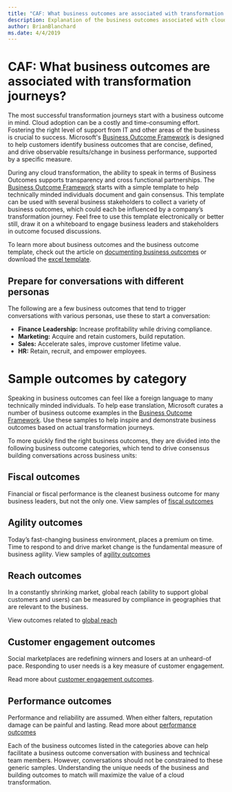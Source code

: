 ```yaml
---
title: "CAF: What business outcomes are associated with transformation journeys?"
description: Explanation of the business outcomes associated with cloud transformations
author: BrianBlanchard
ms.date: 4/4/2019
---
```


<!-- markdownlint-disable -->

# CAF: What business outcomes are associated with transformation journeys?

The most successful transformation journeys start with a business outcome in mind. Cloud adoption can be a costly and time-consuming effort. Fostering the right level of support from IT and other areas of the business is crucial to success. Microsoft's [Business Outcome Framework](../index.md) is designed to help customers identify business outcomes that are concise, defined, and drive observable results/change in business performance, supported by a specific measure.

During any cloud transformation, the ability to speak in terms of Business Outcomes supports transparency and cross functional partnerships. The [Business Outcome Framework](../overview.md) starts with a simple template to help technically minded individuals document and gain consensus. This template can be used with several business stakeholders to collect a variety of business outcomes, which could each be influenced by a company’s transformation journey. Feel free to use this template electronically or better still, draw it on a whiteboard to engage business leaders and stakeholders in outcome focused discussions. 

To learn more about business outcomes and the business outcome template, check out the article on [documenting business outcomes](how-to-use-the-business-outcome-template.md) or download the [excel template](https://archcenter.blob.core.windows.net/cdn/business-outcome-template.xlsx).

## Prepare for conversations with different personas

The following are a few business outcomes that tend to trigger conversations with various personas, use these to start a conversation:

- **Finance Leadership:** Increase profitability while driving compliance.
- **Marketing:** Acquire and retain customers, build reputation.
- **Sales:** Accelerate sales, improve customer lifetime value.
- **HR:** Retain, recruit, and empower employees.

# Sample outcomes by category

Speaking in business outcomes can feel like a foreign language to many technically minded individuals. To help ease translation, Microsoft curates a number of business outcome examples in the [Business Outcome Framework](../overview.md). Use these samples  to help inspire and demonstrate business outcomes based on actual transformation journeys.

To more quickly find the right business outcomes, they are divided into the following business outcome categories, which tend to drive consensus building conversations across business units:

## Fiscal outcomes

Financial or fiscal performance is the cleanest business outcome for many business leaders, but not the only one.
View samples of [fiscal outcomes](fiscal-outcomes.md)

## Agility outcomes

Today’s fast-changing business environment, places a premium on time. Time to respond to and drive market change is the fundamental measure of business agility.
View samples of [agility outcomes](agility-outcomes.md)

## Reach outcomes

In a constantly shrinking market, global reach (ability to support global customers and users) can be measured by compliance in geographies that are relevant to the business.

View outcomes related to [global reach](reach-outcomes.md)

## Customer engagement outcomes

Social marketplaces are redefining winners and losers at an unheard-of pace. Responding to user needs is a key measure of customer engagement.

Read more about [customer engagement outcomes](engagement-outcomes.md).

## Performance outcomes

Performance and reliability are assumed. When either falters, reputation damage can be painful and lasting.
Read more about [performance outcomes](performance-outcomes.md)

Each of the business outcomes listed in the categories above can help facilitate a business outcome conversation with business and technical team members. However, conversations should not be constrained to these generic samples. Understanding the unique needs of the business and building outcomes to match will maximize the value of a cloud transformation.
